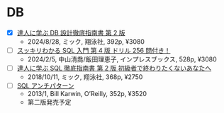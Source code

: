 # DB

- [x] [達人に学ぶ DB 設計徹底指南書 第 2 版](https://www.shoeisha.co.jp/book/detail/9784798186627)
  - 2024/8/28, ミック, 翔泳社, 392p, ¥3080
- [ ] [スッキリわかる SQL 入門 第 4 版 ドリル 256 問付き！](https://book.impress.co.jp/books/1123101107)
  - 2024/2/5, 中山清喬/飯田理恵子, インプレスブックス, 528p, ¥3080
- [ ] [達人に学ぶ SQL 徹底指南書 第 2 版 初級者で終わりたくないあなたへ](https://www.shoeisha.co.jp/book/detail/9784798157825)
  - 2018/10/11, ミック, 翔泳社, 368p, ¥2750
- [ ] [SQL アンチパターン](https://www.oreilly.co.jp/books/9784873115894/)
  - 2013/1, Bill Karwin, O’Reilly, 352p, ¥3520
  - 第二版発売予定

